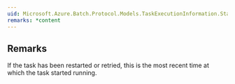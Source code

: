 ```yaml
---  
uid: Microsoft.Azure.Batch.Protocol.Models.TaskExecutionInformation.StartTime  
remarks: *content  
---  
```

  
## Remarks  
 If the task has been restarted or retried, this is the most recent             time at which the task started running.